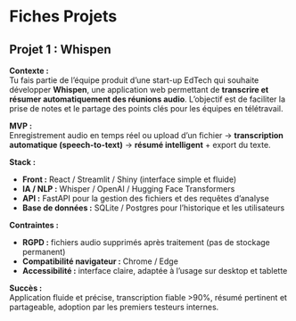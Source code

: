 # Fiches Projets

## Projet 1 : Whispen

**Contexte :**  
Tu fais partie de l’équipe produit d’une start-up EdTech qui souhaite développer **Whispen**, une application web
permettant de **transcrire et résumer automatiquement des réunions audio**. L’objectif est de faciliter la prise
de notes et le partage des points clés pour les équipes en télétravail.

**MVP :**  
Enregistrement audio en temps réel ou upload d’un fichier → **transcription automatique (speech-to-text)** → **résumé intelligent** + export du texte.  

**Stack :**  
- **Front :** React / Streamlit / Shiny (interface simple et fluide)  
- **IA / NLP :** Whisper / OpenAI / Hugging Face Transformers  
- **API :** FastAPI pour la gestion des fichiers et des requêtes d’analyse  
- **Base de données :** SQLite / Postgres pour l’historique et les utilisateurs  

**Contraintes :**  
- **RGPD :** fichiers audio supprimés après traitement (pas de stockage permanent)  
- **Compatibilité navigateur :** Chrome / Edge  
- **Accessibilité :** interface claire, adaptée à l’usage sur desktop et tablette  

**Succès :**  
Application fluide et précise, transcription fiable >90%, résumé pertinent et partageable, adoption par les premiers
testeurs internes.